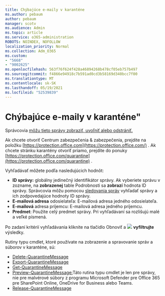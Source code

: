 ```yaml
---
title: Chýbajúce e-maily v karanténe
ms.author: pebaum
author: pebaum
manager: scotv
ms.audience: Admin
ms.topic: article
ms.service: o365-administration
ROBOTS: NOINDEX, NOFOLLOW
localization_priority: Normal
ms.collection: Adm_O365
ms.custom:
- "5668"
- "9002625"
ms.openlocfilehash: 563f76f624f428a46894268b478cf05eb757b497
ms.sourcegitcommit: f4866e94918c7b591ad0cd3b58169d340bcc7f00
ms.translationtype: MT
ms.contentlocale: sk-SK
ms.lasthandoff: 05/19/2021
ms.locfileid: "52539839"
---
```

# <a name="missing-emails-in-quarantine"></a>Chýbajúce e-maily v karanténe"

Správcovia [môžu tieto správy zobraziť, uvoľniť alebo odstrániť.](/microsoft-365/security/office-365-security/manage-quarantined-messages-and-files)

Ak chcete otvoriť Centrum zabezpečenia & zabezpečenia, prejdite na položku [https://protection.office.com](https://protection.office.com/) . Ak chcete stránku karantény otvoriť priamo, prejdite do ponuky [https://protection.office.com/quarantine](https://protection.office.com/quarantine) .  

Vyhľadávať môžete podľa nasledujúcich hodnôt:  

- **ID správy:** globálny jedinečný identifikátor správy. Ak vyberiete správu v zozname, na  **zobrazenej**  table Podrobnosti sa  **zobrazí**  hodnota ID správy. Správcovia môžu pomocou [sledovania správ](/microsoft-365/security/office-365-security/message-trace-scc) vyhľadať správy a ich zodpovedajúce hodnoty ID správy.
- **E-mailová adresa** odosielateľa: E-mailová adresa jedného odosielateľa.
- **E-mailová** adresa príjemcu: E-mailová adresa jedného príjemcu.
- **Predmet**: Použite celý predmet správy. Pri vyhľadávaní sa rozlišujú malé a veľké písmená.

Po zadaní kritérií vyhľadávania kliknite na tlačidlo Obnoviť a ![ ](/microsoft-365/media/scc-quarantine-refresh.png?view=o365-worldwide) **vyfiltrujte** výsledky.

Rutiny typu cmdlet, ktoré používate na zobrazenie a spravovanie správ a súborov v karanténe, sú:
- [Delete-QuarantineMessage](/powershell/module/exchange/delete-quarantinemessage)
- [Export-QuarantineMessage](/powershell/module/exchange/export-quarantinemessage)
- [Get-QuarantineMessage](/powershell/module/exchange/get-quarantinemessage)
- [Preview-QuarantineMessage:](/powershell/module/exchange/preview-quarantinemessage)Táto rutina typu cmdlet je len pre správy, nie pre malvérové súbory z programu Microsoft Defender pre Office 365 pre SharePoint Online, OneDrive for Business alebo Teams.
- [Release-QuarantineMessage](/powershell/module/exchange/release-quarantinemessage)